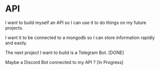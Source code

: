 # API

I want to build myself an API so I can use it to do things on my future projects.

I want it to be connected to a mongodb so I can store information rapidly and easily.

The next project I want to build is a Telegram Bot. \[DONE\]

Maybe a Discord Bot connected to my API ? \[In Progress\]